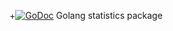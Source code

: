 +[![GoDoc](https://godoc.org/github.com/nhjeon/gostats?status.svg)](http://godoc.org/github.com/nhjeon/gostats)
Golang statistics package
